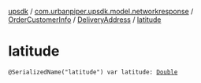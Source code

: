 [upsdk](../../../index.md) / [com.urbanpiper.upsdk.model.networkresponse](../../index.md) / [OrderCustomerInfo](../index.md) / [DeliveryAddress](index.md) / [latitude](./latitude.md)

# latitude

`@SerializedName("latitude") var latitude: `[`Double`](https://kotlinlang.org/api/latest/jvm/stdlib/kotlin/-double/index.html)
